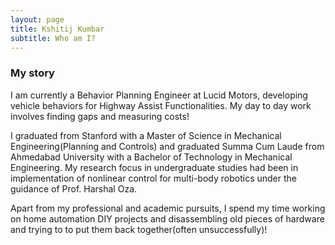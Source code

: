 ```yaml
---
layout: page
title: Kshitij Kumbar
subtitle: Who am I?
---
```


### My story

I am currently a Behavior Planning Engineer at Lucid Motors, developing vehicle behaviors for Highway Assist Functionalities. My day to day work involves finding gaps and measuring costs! 

I graduated from Stanford with a Master of Science in Mechanical Engineering(Planning and Controls) and graduated Summa Cum Laude from Ahmedabad University with a Bachelor of Technology in Mechanical Engineering. My research focus in undergraduate studies had been in implementation of nonlinear control for multi-body robotics under the guidance of Prof. Harshal Oza.

Apart from my professional and academic pursuits, I spend my time working on home automation DIY projects and disassembling old pieces of hardware and trying to to put them back together(often unsuccessfully)! 